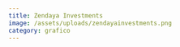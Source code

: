 ```yaml
---
title: Zendaya Investments
image: /assets/uploads/zendayainvestments.png
category: grafico
---
```



